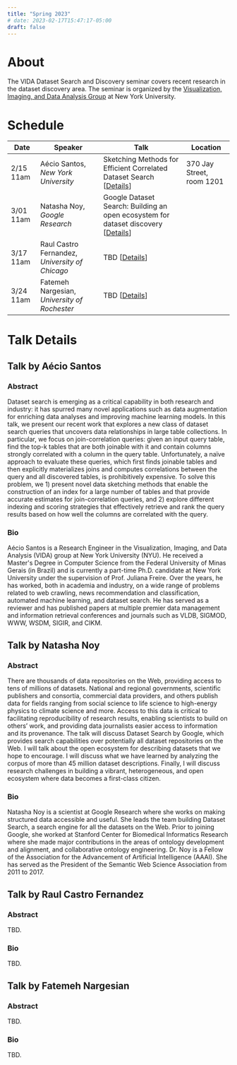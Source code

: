 ```yaml
---
title: "Spring 2023"
# date: 2023-02-17T15:47:17-05:00
draft: false
---
```


# About

The VIDA Dataset Search and Discovery seminar covers recent research in the dataset discovery area. The seminar is organized by the [Visualization, Imaging, and Data Analysis Group](https://vida.engineering.nyu.edu/) at New York University.

# Schedule

|Date|Speaker|Talk|Location|
|---|----- | ------- |---|
|2/15 11am |Aécio Santos, _New York University_ | Sketching Methods for Efficient Correlated Dataset Search \[[Details](#talk-by-aécio-santos)\] | 370 Jay Street, room 1201 |
|3/01 11am |Natasha Noy, _Google Research_ | Google Dataset Search: Building an open ecosystem for dataset discovery \[[Details](#talk-by-natasha-noy)\] |
|3/17 11am |Raul Castro Fernandez, _University of Chicago_| TBD \[[Details](#talk-by-raul-castro-fernandez)\] |
|3/24 11am |Fatemeh Nargesian, _University of Rochester_| TBD \[[Details](#talk-by-fatemeh-nargesian)\] |


# Talk Details

## Talk by Aécio Santos

### Abstract

Dataset search is emerging as a critical capability in both research and industry: it has spurred many novel applications such as data augmentation for enriching data analyses and improving machine learning models. In this talk, we present our recent work that explores a new class of dataset search queries that uncovers data relationships in large table collections. In particular, we focus on join-correlation queries: given an input query table, find the top-k tables that are both joinable with it and contain columns strongly correlated with a column in the query table. Unfortunately, a naïve approach to evaluate these queries, which first finds joinable tables and then explicitly materializes joins and computes correlations between the query and all discovered tables, is prohibitively expensive. To solve this problem, we 1) present novel data sketching methods that enable the construction of an index for a large number of tables and that provide accurate estimates for join-correlation queries, and 2) explore different indexing and scoring strategies that effectively retrieve and rank the query results based on how well the columns are correlated with the query.

### Bio

Aécio Santos is a Research Engineer in the Visualization, Imaging, and Data Analysis (VIDA) group at New York University (NYU). He received a Master's Degree in Computer Science from the Federal University of Minas Gerais (in Brazil) and is currently a part-time Ph.D. candidate at New York University under the supervision of Prof. Juliana Freire. Over the years, he has worked, both in academia and industry, on a wide range of problems related to web crawling, news recommendation and classification, automated machine learning, and dataset search. He has served as a reviewer and has published papers at multiple premier data management and information retrieval conferences and journals such as VLDB, SIGMOD, WWW, WSDM, SIGIR, and CIKM.

## Talk by Natasha Noy

### Abstract

There are thousands of data repositories on the Web, providing access to tens of millions of datasets. National and regional governments, scientific publishers and consortia, commercial data providers, and others publish data for fields ranging from social science to life science to high-energy physics to climate science and more. Access to this data is critical to facilitating reproducibility of research results, enabling scientists to build on others’ work, and providing data journalists easier access to information and its provenance. The talk will discuss Dataset Search by Google, which provides search capabilities over potentially all dataset repositories on the Web. I will talk about the open ecosystem for describing datasets that we hope to encourage. I will discuss what we have learned by analyzing the corpus of more than 45 million dataset descriptions. Finally, I will discuss research challenges in building a vibrant, heterogeneous, and open ecosystem where data becomes a first-class citizen.

### Bio

Natasha Noy is a scientist at Google Research where she works on making structured data accessible and useful. She leads the team building Dataset Search, a search engine for all the datasets on the Web. Prior to joining Google, she worked at Stanford Center for Biomedical Informatics Research where she made major contributions in the areas of ontology development and alignment, and collaborative ontology engineering. Dr. Noy is a Fellow of the Association for the Advancement of Artificial Intelligence (AAAI). She has served as the President of the Semantic Web Science Association from 2011 to 2017.

## Talk by Raul Castro Fernandez

### Abstract

TBD.

### Bio

TBD. 


## Talk by Fatemeh Nargesian

### Abstract

TBD.

### Bio

TBD. 
